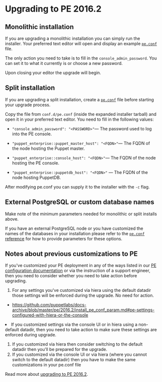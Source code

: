# Upgrading to PE 2016.2 
<h2>Monolithic installation</h2>
<p>If you are upgrading a monolithic installation you can simply run the installer. Your preferred text editor will open and display an example <a href="https://github.com/puppetlabs/docs-archive/blob/main/pe/2016.2/install_pe_conf_param.md"><code>pe.conf</code></a> file.</p>
<p>The only action you need to take is to fill in the <code>console_admin_password</code>. You can set it to what it currently is or choose a new password.</p>
<p>Upon closing your editor the upgrade will begin.</p>
<h2>Split installation</h2>
<p>If you are upgrading a split installation, create a <a href="https://github.com/puppetlabs/docs-archive/blob/main/pe/2016.2/install_pe_conf_param.md"><code>pe.conf</code></a> file before starting your upgrade process.</p>
<p>Copy the file from <code>conf.d/pe.conf</code> (inside the expanded installer tarball) and open it in your preferred text editor. You need to fill in the following values:</p>
<ul>
<li>
<p><code>"console_admin_password": "&lt;PASSWORD&gt;"</code>— The password used to log into the PE console.</p>
</li>
<li>
<p><code>"puppet_enterprise::puppet_master_host": "&lt;FQDN&gt;"</code>— The FQDN of the node hosting the Puppet master.</p>
</li>
<li>
<p><code>"puppet_enterprise::console_host": "&lt;FQDN&gt;"</code>— The FQDN of the node hosting the PE console.</p>
</li>
<li>
<p><code>"puppet_enterprise::puppetdb_host": "&lt;FQDN&gt;"</code> — The FQDN of the node hosting PuppetDB.</p>
</li>
</ul>
<p>After modifying pe.conf you can supply it to the installer with the <code>-c</code> flag.</p>
<h2>External PostgreSQL or custom database names</h2>
<p>Make note of the minimum parameters needed for monolithic or split installs above.</p>
<p>If you have an external PostgreSQL node or you have customized the names of the databases in your installation please refer to the <a href="https://github.com/puppetlabs/docs-archive/blob/main/pe/2016.2/install_pe_conf_param.md#database-configuration-parameters"><code>pe.conf</code> reference</a> for how to provide parameters for these options.</p>
<h2>Notes about previous customizations to PE</h2>
<p>If you've customized your PE deployment in any of the ways listed in our <a href="https://github.com/puppetlabs/docs-archive/blob/main/pe/2016.2/config_intro.markdown">PE configuration documentation</a> or via the instruction of a support engineer, then you need to consider whether you need to take action before upgrading.</p>
<ol>
<li>For any settings you've customized via hiera using the default datadir those settings will be enforced during the upgrade. No need for action.</li>
</ol><ul>
<li><a href="https://github.com/puppetlabs/docs-archive/blob/main/pe/2016.2/install_pe_conf_param.md#pe-settings-configured-with-hiera-or-the-console" target="_blank" rel="noopener">https://github.com/puppetlabs/docs-archive/blob/master/pe/2016.2/install_pe_conf_param.md#pe-settings-configured-with-hiera-or-the-console</a></li>
</ul>
<li>If you customized settings via the console UI or in hiera using a non-default datadir, then you need to take action to make sure these settings are enforced during upgrade.</li>
<ol>
<li>If you customized via hiera then consider switching to the default datadir then you'll be prepared for the upgrade.</li>
<li>If you customized via the console UI or via hiera (where you cannot switch to the default datadir) then you have to make the same customizations in your pe.conf file</li>
</ol>

<p>Read more about <a href="https://github.com/puppetlabs/docs-archive/blob/main/pe/2016.2/upgrade_mono.md">upgrading to PE 2016.2</a>.</p>
